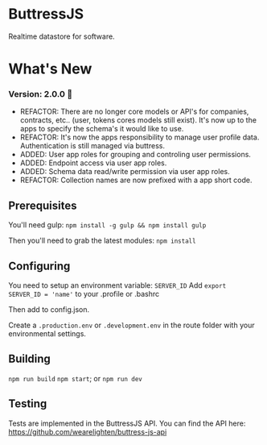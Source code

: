 # ButtressJS
Realtime datastore for software.

# What's New
### Version: 2.0.0 :tada:
- REFACTOR: There are no longer core models or API's for companies, contracts, etc.. (user, tokens cores models still exist). It's now up to the apps to specify the schema's it would like to use. 
- REFACTOR: It's now the apps responsibility to manage user profile data. Authentication is still managed via buttress.
- ADDED: User app roles for grouping and controling user permissions.
- ADDED: Endpoint access via user app roles.
- ADDED: Schema data read/write permission via user app roles.
- REFACTOR: Collection names are now prefixed with a app short code.

## Prerequisites ##
You'll need gulp:
`npm install -g gulp && npm install gulp`

Then you'll need to grab the latest modules:
`npm install`
## Configuring ##
You need to setup an environment variable: `SERVER_ID`
Add `export SERVER_ID = 'name'` to your .profile or .bashrc

Then add to config.json.

Create a `.production.env` or `.development.env` in the route folder with your environmental settings.

## Building ##
`npm run build`
`npm start`; or
`npm run dev`
## Testing ##
Tests are implemented in the ButtressJS API.
You can find the API here: https://github.com/wearelighten/buttress-js-api
